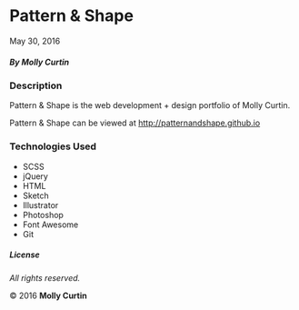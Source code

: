 # Pattern &amp; Shape

May 30, 2016

##### By Molly Curtin

### Description

Pattern &amp; Shape is the web development + design portfolio of Molly Curtin.

Pattern &amp; Shape can be viewed at http://patternandshape.github.io

### Technologies Used

* SCSS
* jQuery
* HTML
* Sketch
* Illustrator
* Photoshop
* Font Awesome
* Git

##### License

*All rights reserved.*

&copy; 2016 **Molly Curtin**
